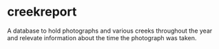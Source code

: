 # creekreport
A database to hold photographs and various creeks throughout the year and relevate information about the time the photograph was taken.
